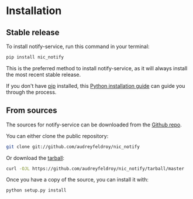 # Installation

## Stable release

To install notify-service, run this command in your terminal:

```sh
pip install nic_notify
```

This is the preferred method to install notify-service, as it will always install the most recent stable release.

If you don't have [pip](https://pip.pypa.io) installed, this [Python installation guide](http://docs.python-guide.org/en/latest/starting/installation/) can guide you through the process.

## From sources

The sources for notify-service can be downloaded from the [Github repo](https://github.com/audreyfeldroy/notify_service).

You can either clone the public repository:

```sh
git clone git://github.com/audreyfeldroy/nic_notify
```

Or download the [tarball](https://github.com/audreyfeldroy/notify_service/tarball/master):

```sh
curl -OJL https://github.com/audreyfeldroy/nic_notify/tarball/master
```

Once you have a copy of the source, you can install it with:

```sh
python setup.py install
```

